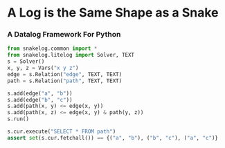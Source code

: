 # A Log is the Same Shape as a Snake
### A Datalog Framework For Python

```python
from snakelog.common import *
from snakelog.litelog import Solver, TEXT
s = Solver()
x, y, z = Vars("x y z")
edge = s.Relation("edge", TEXT, TEXT)
path = s.Relation("path", TEXT, TEXT)

s.add(edge("a", "b"))
s.add(edge("b", "c"))
s.add(path(x, y) <= edge(x, y))
s.add(path(x, z) <= edge(x, y) & path(y, z))
s.run()

s.cur.execute("SELECT * FROM path")
assert set(s.cur.fetchall()) == {("a", "b"), ("b", "c"), ("a", "c")}
```